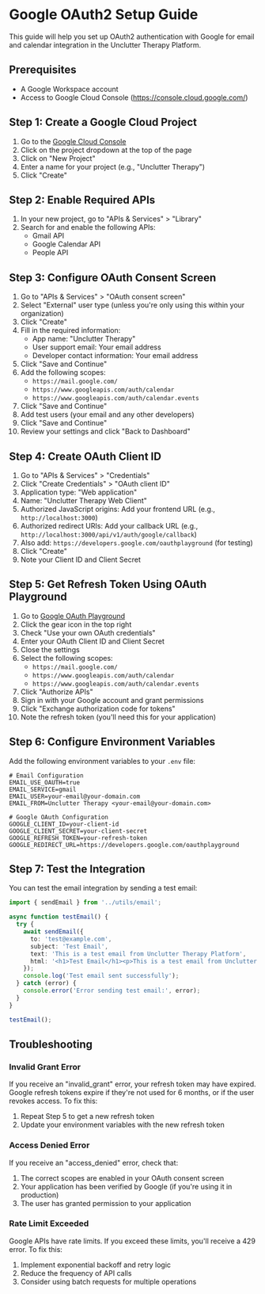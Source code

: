 # Google OAuth2 Setup Guide

This guide will help you set up OAuth2 authentication with Google for email and calendar integration in the Unclutter Therapy Platform.

## Prerequisites

- A Google Workspace account
- Access to Google Cloud Console (https://console.cloud.google.com/)

## Step 1: Create a Google Cloud Project

1. Go to the [Google Cloud Console](https://console.cloud.google.com/)
2. Click on the project dropdown at the top of the page
3. Click on "New Project"
4. Enter a name for your project (e.g., "Unclutter Therapy")
5. Click "Create"

## Step 2: Enable Required APIs

1. In your new project, go to "APIs & Services" > "Library"
2. Search for and enable the following APIs:
   - Gmail API
   - Google Calendar API
   - People API

## Step 3: Configure OAuth Consent Screen

1. Go to "APIs & Services" > "OAuth consent screen"
2. Select "External" user type (unless you're only using this within your organization)
3. Click "Create"
4. Fill in the required information:
   - App name: "Unclutter Therapy"
   - User support email: Your email address
   - Developer contact information: Your email address
5. Click "Save and Continue"
6. Add the following scopes:
   - `https://mail.google.com/`
   - `https://www.googleapis.com/auth/calendar`
   - `https://www.googleapis.com/auth/calendar.events`
7. Click "Save and Continue"
8. Add test users (your email and any other developers)
9. Click "Save and Continue"
10. Review your settings and click "Back to Dashboard"

## Step 4: Create OAuth Client ID

1. Go to "APIs & Services" > "Credentials"
2. Click "Create Credentials" > "OAuth client ID"
3. Application type: "Web application"
4. Name: "Unclutter Therapy Web Client"
5. Authorized JavaScript origins: Add your frontend URL (e.g., `http://localhost:3000`)
6. Authorized redirect URIs: Add your callback URL (e.g., `http://localhost:3000/api/v1/auth/google/callback`)
7. Also add: `https://developers.google.com/oauthplayground` (for testing)
8. Click "Create"
9. Note your Client ID and Client Secret

## Step 5: Get Refresh Token Using OAuth Playground

1. Go to [Google OAuth Playground](https://developers.google.com/oauthplayground/)
2. Click the gear icon in the top right
3. Check "Use your own OAuth credentials"
4. Enter your OAuth Client ID and Client Secret
5. Close the settings
6. Select the following scopes:
   - `https://mail.google.com/`
   - `https://www.googleapis.com/auth/calendar`
   - `https://www.googleapis.com/auth/calendar.events`
7. Click "Authorize APIs"
8. Sign in with your Google account and grant permissions
9. Click "Exchange authorization code for tokens"
10. Note the refresh token (you'll need this for your application)

## Step 6: Configure Environment Variables

Add the following environment variables to your `.env` file:

```
# Email Configuration
EMAIL_USE_OAUTH=true
EMAIL_SERVICE=gmail
EMAIL_USER=your-email@your-domain.com
EMAIL_FROM=Unclutter Therapy <your-email@your-domain.com>

# Google OAuth Configuration
GOOGLE_CLIENT_ID=your-client-id
GOOGLE_CLIENT_SECRET=your-client-secret
GOOGLE_REFRESH_TOKEN=your-refresh-token
GOOGLE_REDIRECT_URL=https://developers.google.com/oauthplayground
```

## Step 7: Test the Integration

You can test the email integration by sending a test email:

```typescript
import { sendEmail } from '../utils/email';

async function testEmail() {
  try {
    await sendEmail({
      to: 'test@example.com',
      subject: 'Test Email',
      text: 'This is a test email from Unclutter Therapy Platform',
      html: '<h1>Test Email</h1><p>This is a test email from Unclutter Therapy Platform</p>'
    });
    console.log('Test email sent successfully');
  } catch (error) {
    console.error('Error sending test email:', error);
  }
}

testEmail();
```

## Troubleshooting

### Invalid Grant Error

If you receive an "invalid_grant" error, your refresh token may have expired. Google refresh tokens expire if they're not used for 6 months, or if the user revokes access. To fix this:

1. Repeat Step 5 to get a new refresh token
2. Update your environment variables with the new refresh token

### Access Denied Error

If you receive an "access_denied" error, check that:

1. The correct scopes are enabled in your OAuth consent screen
2. Your application has been verified by Google (if you're using it in production)
3. The user has granted permission to your application

### Rate Limit Exceeded

Google APIs have rate limits. If you exceed these limits, you'll receive a 429 error. To fix this:

1. Implement exponential backoff and retry logic
2. Reduce the frequency of API calls
3. Consider using batch requests for multiple operations
